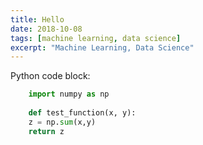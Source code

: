 ```yaml
---
title: Hello
date: 2018-10-08
tags: [machine learning, data science]
excerpt: "Machine Learning, Data Science"
---
```


Python code block:
```python
    import numpy as np
    
    def test_function(x, y):
    z = np.sum(x,y)
    return z
```
